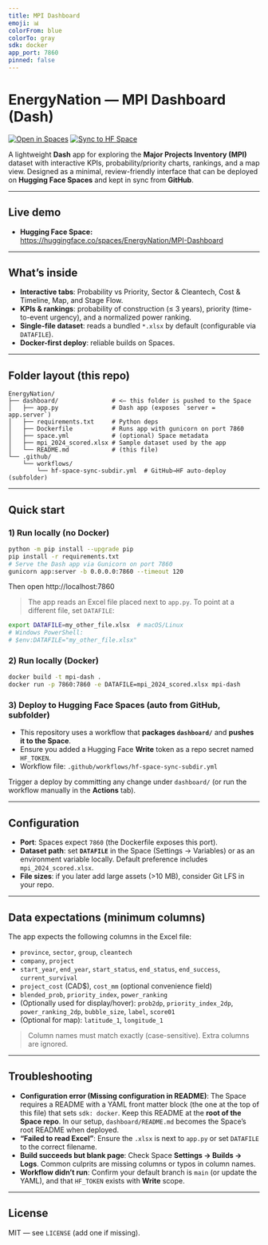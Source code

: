 ```yaml
---
title: MPI Dashboard
emoji: 📊
colorFrom: blue
colorTo: gray
sdk: docker
app_port: 7860
pinned: false
---
```


# EnergyNation — MPI Dashboard (Dash)

[![Open in Spaces](https://img.shields.io/badge/%F0%9F%A4%97%20Open%20in%20Spaces-black)](https://huggingface.co/spaces/EnergyNation/MPI-Dashboard)
[![Sync to HF Space](https://github.com/joshuasamuel123/EnergyNation/actions/workflows/hf-space-sync-subdir.yml/badge.svg)](https://github.com/joshuasamuel123/EnergyNation/actions/workflows/hf-space-sync-subdir.yml)

A lightweight **Dash** app for exploring the **Major Projects Inventory (MPI)** dataset with interactive KPIs, probability/priority charts, rankings, and a map view. Designed as a minimal, review-friendly interface that can be deployed on **Hugging Face Spaces** and kept in sync from **GitHub**.

---

## Live demo
- **Hugging Face Space:** https://huggingface.co/spaces/EnergyNation/MPI-Dashboard

---

## What’s inside
- **Interactive tabs**: Probability vs Priority, Sector & Cleantech, Cost & Timeline, Map, and Stage Flow.
- **KPIs & rankings**: probability of construction (≤ 3 years), priority (time-to-event urgency), and a normalized power ranking.
- **Single-file dataset**: reads a bundled `*.xlsx` by default (configurable via `DATAFILE`).
- **Docker-first deploy**: reliable builds on Spaces.

---

## Folder layout (this repo)
```
EnergyNation/
├── dashboard/               # <— this folder is pushed to the Space
│   ├── app.py               # Dash app (exposes `server = app.server`)
│   ├── requirements.txt     # Python deps
│   ├── Dockerfile           # Runs app with gunicorn on port 7860
│   ├── space.yml            # (optional) Space metadata
│   ├── mpi_2024_scored.xlsx # Sample dataset used by the app
│   └── README.md            # (this file)
└── .github/
    └── workflows/
        └── hf-space-sync-subdir.yml  # GitHub→HF auto-deploy (subfolder)
```

---

## Quick start

### 1) Run locally (no Docker)
```bash
python -m pip install --upgrade pip
pip install -r requirements.txt
# Serve the Dash app via Gunicorn on port 7860
gunicorn app:server -b 0.0.0.0:7860 --timeout 120
```
Then open http://localhost:7860

> The app reads an Excel file placed next to `app.py`. To point at a different file, set `DATAFILE`:
```bash
export DATAFILE=my_other_file.xlsx  # macOS/Linux
# Windows PowerShell:
# $env:DATAFILE="my_other_file.xlsx"
```

### 2) Run locally (Docker)
```bash
docker build -t mpi-dash .
docker run -p 7860:7860 -e DATAFILE=mpi_2024_scored.xlsx mpi-dash
```

### 3) Deploy to Hugging Face Spaces (auto from GitHub, subfolder)
- This repository uses a workflow that **packages `dashboard/`** and **pushes it to the Space**.
- Ensure you added a Hugging Face **Write** token as a repo secret named `HF_TOKEN`.
- Workflow file: `.github/workflows/hf-space-sync-subdir.yml`

Trigger a deploy by committing any change under `dashboard/` (or run the workflow manually in the **Actions** tab).

---

## Configuration
- **Port**: Spaces expect `7860` (the Dockerfile exposes this port).
- **Dataset path**: set **`DATAFILE`** in the Space (Settings → Variables) or as an environment variable locally. Default preference includes `mpi_2024_scored.xlsx`.
- **File sizes**: if you later add large assets (>10 MB), consider Git LFS in your repo.

---

## Data expectations (minimum columns)
The app expects the following columns in the Excel file:

- `province`, `sector`, `group`, `cleantech`
- `company`, `project`
- `start_year`, `end_year`, `start_status`, `end_status`, `end_success`, `current_survival`
- `project_cost` (CAD$), `cost_mm` (optional convenience field)
- `blended_prob`, `priority_index`, `power_ranking`
- (Optionally used for display/hover): `prob2dp`, `priority_index_2dp`, `power_ranking_2dp`, `bubble_size`, `label`, `score01`
- (Optional for map): `latitude_1`, `longitude_1`

> Column names must match exactly (case-sensitive). Extra columns are ignored.

---

## Troubleshooting
- **Configuration error (Missing configuration in README)**: The Space requires a README with a YAML front matter block (the one at the top of this file) that sets `sdk: docker`. Keep this README at the **root of the Space repo**. In our setup, `dashboard/README.md` becomes the Space’s root README when deployed.
- **“Failed to read Excel”**: Ensure the `.xlsx` is next to `app.py` or set `DATAFILE` to the correct filename.
- **Build succeeds but blank page**: Check Space **Settings → Builds → Logs**. Common culprits are missing columns or typos in column names.
- **Workflow didn’t run**: Confirm your default branch is `main` (or update the YAML), and that `HF_TOKEN` exists with **Write** scope.

---

## License
MIT — see `LICENSE` (add one if missing).
